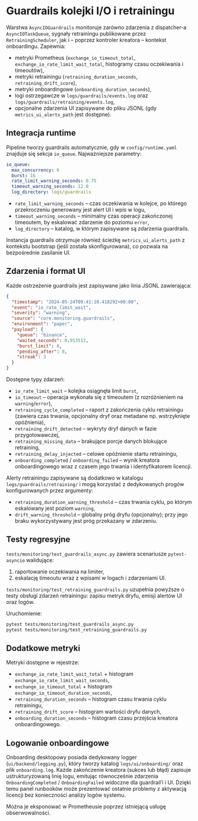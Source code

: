 # Guardrails kolejki I/O i retrainingu

Warstwa `AsyncIOGuardrails` monitoruje zarówno zdarzenia z dispatcher-a
`AsyncIOTaskQueue`, sygnały retrainingu publikowane przez
`RetrainingScheduler`, jak i – poprzez kontroler kreatora – kontekst
onboardingu. Zapewnia:

- metryki Prometheus (`exchange_io_timeout_total`, `exchange_io_rate_limit_wait_total`,
  histogramy czasu oczekiwania i timeoutów),
- metryki retrainingu (`retraining_duration_seconds`, `retraining_drift_score`),
- metryki onboardingowe (`onboarding_duration_seconds`),
- logi ostrzegawcze w `logs/guardrails/events.log` oraz
  `logs/guardrails/retraining/events.log`,
- opcjonalne zdarzenia UI zapisywane do pliku JSONL (gdy `metrics_ui_alerts_path` jest dostępne).

## Integracja runtime

Pipeline tworzy guardrails automatycznie, gdy w `config/runtime.yaml`
znajduje się sekcja `io_queue`. Najważniejsze parametry:

```yaml
io_queue:
  max_concurrency: 6
  burst: 16
  rate_limit_warning_seconds: 0.75
  timeout_warning_seconds: 12.0
  log_directory: logs/guardrails
```

- `rate_limit_warning_seconds` – czas oczekiwania w kolejce, po którego przekroczeniu
  generowany jest alert UI i wpis w logu,
- `timeout_warning_seconds` – minimalny czas operacji zakończonej timeoutem, by
  eskalować zdarzenie do poziomu `error`,
- `log_directory` – katalog, w którym zapisywane są zdarzenia guardrails.

Instancja guardrails otrzymuje również ścieżkę `metrics_ui_alerts_path` z kontekstu
bootstrap (jeśli została skonfigurowana), co pozwala na bezpośrednie zasilanie UI.

## Zdarzenia i format UI

Każde ostrzeżenie guardrails jest zapisywane jako linia JSONL zawierająca:

```json
{
  "timestamp": "2024-05-24T09:41:10.418292+00:00",
  "event": "io_rate_limit_wait",
  "severity": "warning",
  "source": "core.monitoring.guardrails",
  "environment": "paper",
  "payload": {
    "queue": "binance",
    "waited_seconds": 0.913512,
    "burst_limit": 8,
    "pending_after": 8,
    "streak": 3
  }
}
```

Dostępne typy zdarzeń:

- `io_rate_limit_wait` – kolejka osiągnęła limit `burst`,
- `io_timeout` – operacja wykonała się z timeoutem (z rozróżnieniem na `warning`/`error`),
- `retraining_cycle_completed` – raport z zakończenia cyklu retrainingu (zawiera
  czas trwania, opcjonalny dryf oraz metadane np. wstrzyknięte opóźnienia),
- `retraining_drift_detected` – wykryty dryf danych w fazie przygotowawczej,
- `retraining_missing_data` – brakujące porcje danych blokujące retraining,
- `retraining_delay_injected` – celowe opóźnienie startu retrainingu,
- `onboarding_completed` / `onboarding_failed` – wynik kreatora onboardingowego
  wraz z czasem jego trwania i identyfikatorem licencji.

Alerty retrainingu zapisywane są dodatkowo w katalogu
`logs/guardrails/retraining/` i mogą korzystać z dedykowanych progów
konfigurowanych przez argumenty:

- `retraining_duration_warning_threshold` – czas trwania cyklu, po którym
  eskalowany jest poziom `warning`,
- `drift_warning_threshold` – globalny próg dryfu (opcjonalny); przy jego braku
  wykorzystywany jest próg przekazany w zdarzeniu.

## Testy regresyjne

`tests/monitoring/test_guardrails_async.py` zawiera scenariusze `pytest-asyncio`
walidujące:

1. raportowanie oczekiwania na limiter,
2. eskalację timeoutu wraz z wpisami w logach i zdarzeniami UI.

`tests/monitoring/test_retraining_guardrails.py` uzupełnia powyższe o testy
obsługi zdarzeń retrainingu: zapisu metryk dryfu, emisji alertów UI oraz logów.

Uruchomienie:

```bash
pytest tests/monitoring/test_guardrails_async.py
pytest tests/monitoring/test_retraining_guardrails.py
```

## Dodatkowe metryki

Metryki dostępne w rejestrze:

- `exchange_io_rate_limit_wait_total` + histogram `exchange_io_rate_limit_wait_seconds`,
- `exchange_io_timeout_total` + histogram `exchange_io_timeout_duration_seconds`,
- `retraining_duration_seconds` – histogram czasu trwania cyklu retrainingu,
- `retraining_drift_score` – histogram wartości dryfu danych,
- `onboarding_duration_seconds` – histogram czasu przejścia kreatora
  onboardingowego.

## Logowanie onboardingowe

Onboarding desktopowy posiada dedykowany logger (`ui/backend/logging.py`), który
tworzy katalog `logs/ui/onboarding/` oraz plik `onboarding.log`. Każde
zakończenie kreatora (sukces lub błąd) zapisuje ustrukturyzowaną linię logu,
emitując równocześnie zdarzenia `OnboardingCompleted` / `OnboardingFailed`
widoczne dla guardrail’i i UI. Dzięki temu panel runbooków może prezentować
ostatnie problemy z aktywacją licencji bez konieczności analizy logów systemu.

Można je eksponować w Prometheusie poprzez istniejącą usługę obserwowalności.
